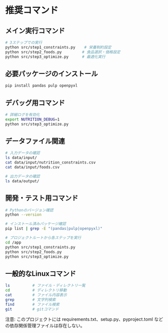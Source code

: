 # 推奨コマンド

## メイン実行コマンド
```bash
# 3ステップでの実行
python src/step1_constraints.py    # 栄養制約設定
python src/step2_foods.py         # 食品選択・価格設定
python src/step3_optimize.py      # 最適化実行
```

## 必要パッケージのインストール
```bash
pip install pandas pulp openpyxl
```

## デバッグ用コマンド
```bash
# 詳細ログを有効化
export NUTRITION_DEBUG=1
python src/step3_optimize.py
```

## データファイル関連
```bash
# 入力データの確認
ls data/input/
cat data/input/nutrition_constraints.csv
cat data/input/foods.csv

# 出力データの確認
ls data/output/
```

## 開発・テスト用コマンド
```bash
# Pythonのバージョン確認
python --version

# インストール済みパッケージ確認
pip list | grep -E "(pandas|pulp|openpyxl)"

# プロジェクトルートから各ステップを実行
cd /app
python src/step1_constraints.py
python src/step2_foods.py
python src/step3_optimize.py
```

## 一般的なLinuxコマンド
```bash
ls          # ファイル・ディレクトリ一覧
cd          # ディレクトリ移動
cat         # ファイル内容表示
grep        # 文字列検索
find        # ファイル検索
git         # gitコマンド
```

注意: このプロジェクトには requirements.txt、setup.py、pyproject.toml などの依存関係管理ファイルは存在しない。